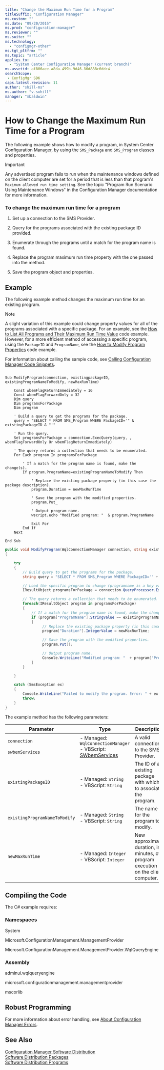 ```yaml
---
title: "Change the Maximum Run Time for a Program"
titleSuffix: "Configuration Manager"
ms.custom: ""
ms.date: "09/20/2016"
ms.prod: "configuration-manager"
ms.reviewer: ""
ms.suite: ""
ms.technology:
  - "configmgr-other"
ms.tgt_pltfrm: ""
ms.topic: "article"
applies_to:
  - "System Center Configuration Manager (current branch)"
ms.assetid: af806aee-a8da-499b-9d46-86d888c6ddc4searchScope: - ConfigMgr SDK
caps.latest.revision: 11
author: "shill-ms"
ms.author: "v-suhill"
manager: "mbaldwin"
---
```

# How to Change the Maximum Run Time for a Program
The following example shows how to modify a program, in System Center Configuration Manager, by using the `SMS_Package` and `SMS_Program` classes and properties.  

> [!IMPORTANT]
>  Any advertised program fails to run when the maintenance windows defined on the client computer are set for a period that is less than that program's `Maximum allowed run time setting`. See the topic "Program Run Scenario Using Maintenance Windows" in the Configuration Manager documentation for more information.  

### To change the maximum run time for a program  

1.  Set up a connection to the SMS Provider.  

2.  Query for the programs associated with the existing package ID provided.  

3.  Enumerate through the programs until a match for the program name is found.  

4.  Replace the program maximum run time property with the one passed into the method.  

5.  Save the program object and properties.  

## Example  
 The following example method changes the maximum run time for an existing program.  

> [!NOTE]
>  A slight variation of this example could change property values for all of the programs associated with a specific package. For an example, see the [How to List All Programs and Their Maximum Run Time Value](../../../../develop/core/servers/configure/how-to-list-all-programs-and-their-maximum-run-time-value.md) code example. However, for a more efficient method of accessing a specific program, using the `PackageID` and `ProgramName`, see the [How to Modify Program Properties](../../../../develop/core/servers/configure/how-to-modify-program-properties.md) code example.  

 For information about calling the sample code, see [Calling Configuration Manager Code Snippets](../../../../develop/core/understand/calling-code-snippets.md).  

```vbs  

Sub ModifyProgram(connection, existingpackageID, existingProgramNameToModify, newMaxRunTime)  

    Const wbemFlagReturnImmediately = 16  
    Const wbemFlagForwardOnly = 32  
    Dim query  
    Dim programsForPackage  
    Dim program  

    ' Build a query to get the programs for the package.   
    query = "SELECT * FROM SMS_Program WHERE PackageID='" & existingPackageID & "'"  

    ' Run the query.  
    Set programsForPackage = connection.ExecQuery(query, , wbemFlagForwardOnly Or wbemFlagReturnImmediately)  

    ' The query returns a collection that needs to be enumerated.  
    For Each program In programsForPackage       

        ' If a match for the program name is found, make the change(s).  
        If program.ProgramName=existingProgramNameToModify Then  

            ' Replace the existing package property (in this case the package description).  
            program.Duration = newMaxRunTime  

            ' Save the program with the modified properties.  
            program.Put_  

            ' Output program name.  
            wscript.echo "Modified program: "  & program.ProgramName  

            Exit For  
        End If  
    Next  

End Sub  
```  

```c#  
public void ModifyProgram(WqlConnectionManager connection, string existingPackageID, string existingProgramNameToModify, int newMaxRunTime)  
{  

    try  
    {  
        // Build query to get the programs for the package.  
        string query = "SELECT * FROM SMS_Program WHERE PackageID='" + existingPackageID + "'";  

        // Load the specific program to change (programname is a key value and must be unique).  
        IResultObject programsForPackage = connection.QueryProcessor.ExecuteQuery(query);  

        // The query returns a collection that needs to be enumerated.  
        foreach(IResultObject program in programsForPackage)       
        {  
            // If a match for the program name is found, make the change(s).  
            if (program["ProgramName"].StringValue == existingProgramNameToModify)  
            {                      
                 // Replace the existing package property (in this case the package description).  
                 program["Duration"].IntegerValue = newMaxRunTime;  

                 // Save the program with the modified properties.  
                 program.Put();  

                 // Output program name.  
                 Console.WriteLine("Modified program: "  + program["ProgramName"].StringValue);  
            }  
        }  

    }  

    catch (SmsException ex)  
    {  
        Console.WriteLine("Failed to modify the program. Error: " + ex.Message);  
        throw;  
    }  
}  
```  

 The example method has the following parameters:  

|Parameter|Type|Description|  
|---------------|----------|-----------------|  
|`connection`<br /><br /> `swbemServices`|-   Managed: `WqlConnectionManager`<br />-   VBScript: [SWbemServices](https://msdn.microsoft.com/library/aa393854.aspx)|A valid connection to the SMS Provider.|  
|`existingPackageID`|-   Managed: `String`<br />-   VBScript: `String`|The ID of an existing package with which to associate the program.|  
|`existingProgramNameToModify`|-   Managed: `String`<br />-   VBScript: `String`|The name for the program to modify.|  
|`newMaxRunTime`|-   Managed: `Integer`<br />-   VBScript: `Integer`|New approximate duration, in minutes, of program execution on the client computer.|  

## Compiling the Code  
 The C# example requires:  

### Namespaces  
 System  

 Microsoft.ConfigurationManagement.ManagementProvider  

 Microsoft.ConfigurationManagement.ManagementProvider.WqlQueryEngine  

### Assembly  
 adminui.wqlqueryengine  

 microsoft.configurationmanagement.managementprovider  

 mscorlib  

## Robust Programming  
 For more information about error handling, see [About Configuration Manager Errors](../../../../develop/core/understand/about-configuration-manager-errors.md).  

## See Also  
 [Configuration Manager Software Distribution](../../../../develop/core/servers/configure/software-distribution.md)   
 [Software Distribution Packages](../../../../develop/core/servers/configure/software-distribution-packages.md)   
 [Software Distribution Programs](../../../../develop/core/servers/configure/software-distribution-programs.md)
